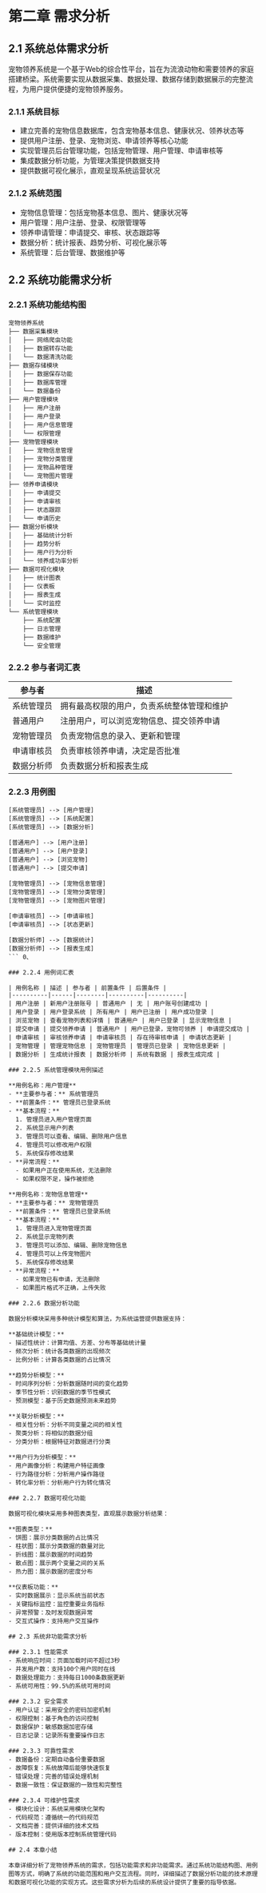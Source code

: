 # 第二章 需求分析

## 2.1 系统总体需求分析

宠物领养系统是一个基于Web的综合性平台，旨在为流浪动物和需要领养的家庭搭建桥梁。系统需要实现从数据采集、数据处理、数据存储到数据展示的完整流程，为用户提供便捷的宠物领养服务。

### 2.1.1 系统目标
- 建立完善的宠物信息数据库，包含宠物基本信息、健康状况、领养状态等
- 提供用户注册、登录、宠物浏览、申请领养等核心功能
- 实现管理员后台管理功能，包括宠物管理、用户管理、申请审核等
- 集成数据分析功能，为管理决策提供数据支持
- 提供数据可视化展示，直观呈现系统运营状况

### 2.1.2 系统范围
- 宠物信息管理：包括宠物基本信息、图片、健康状况等
- 用户管理：用户注册、登录、权限管理等
- 领养申请管理：申请提交、审核、状态跟踪等
- 数据分析：统计报表、趋势分析、可视化展示等
- 系统管理：后台管理、数据维护等

## 2.2 系统功能需求分析

### 2.2.1 系统功能结构图

```
宠物领养系统
├── 数据采集模块
│   ├── 网络爬虫功能
│   ├── 数据转存功能
│   └── 数据清洗功能
├── 数据存储模块
│   ├── 数据保存功能
│   ├── 数据库管理
│   └── 数据备份
├── 用户管理模块
│   ├── 用户注册
│   ├── 用户登录
│   ├── 用户信息管理
│   └── 权限管理
├── 宠物管理模块
│   ├── 宠物信息管理
│   ├── 宠物分类管理
│   ├── 宠物品种管理
│   └── 宠物图片管理
├── 领养申请模块
│   ├── 申请提交
│   ├── 申请审核
│   ├── 状态跟踪
│   └── 申请历史
├── 数据分析模块
│   ├── 基础统计分析
│   ├── 趋势分析
│   ├── 用户行为分析
│   └── 领养成功率分析
├── 数据可视化模块
│   ├── 统计图表
│   ├── 仪表板
│   ├── 报表生成
│   └── 实时监控
└── 系统管理模块
    ├── 系统配置
    ├── 日志管理
    ├── 数据维护
    └── 安全管理
```

### 2.2.2 参与者词汇表

| 参与者 | 描述 |
|--------|------|
| 系统管理员 | 拥有最高权限的用户，负责系统整体管理和维护 |
| 普通用户 | 注册用户，可以浏览宠物信息、提交领养申请 |
| 宠物管理员 | 负责宠物信息的录入、更新和管理 |
| 申请审核员 | 负责审核领养申请，决定是否批准 |
| 数据分析师 | 负责数据分析和报表生成 |

### 2.2.3 用例图

```
[系统管理员] --> [用户管理]
[系统管理员] --> [系统配置]
[系统管理员] --> [数据分析]

[普通用户] --> [用户注册]
[普通用户] --> [用户登录]
[普通用户] --> [浏览宠物]
[普通用户] --> [提交申请]

[宠物管理员] --> [宠物信息管理]
[宠物管理员] --> [宠物分类管理]
[宠物管理员] --> [宠物图片管理]

[申请审核员] --> [申请审核]
[申请审核员] --> [状态更新]

[数据分析师] --> [数据统计]
[数据分析师] --> [报表生成]
``` 0、

### 2.2.4 用例词汇表

| 用例名称 | 描述 | 参与者 | 前置条件 | 后置条件 |
|----------|------|--------|----------|----------|
| 用户注册 | 新用户注册账号 | 普通用户 | 无 | 用户账号创建成功 |
| 用户登录 | 用户登录系统 | 所有用户 | 用户已注册 | 用户成功登录 |
| 浏览宠物 | 查看宠物列表和详情 | 普通用户 | 用户已登录 | 显示宠物信息 |
| 提交申请 | 提交领养申请 | 普通用户 | 用户已登录，宠物可领养 | 申请提交成功 |
| 申请审核 | 审核领养申请 | 申请审核员 | 存在待审核申请 | 申请状态更新 |
| 宠物管理 | 管理宠物信息 | 宠物管理员 | 管理员已登录 | 宠物信息更新 |
| 数据分析 | 生成统计报表 | 数据分析师 | 系统有数据 | 报表生成完成 |

### 2.2.5 系统管理模块用例描述

**用例名称：用户管理**
- **主要参与者：** 系统管理员
- **前置条件：** 管理员已登录系统
- **基本流程：**
  1. 管理员进入用户管理页面
  2. 系统显示用户列表
  3. 管理员可以查看、编辑、删除用户信息
  4. 管理员可以修改用户权限
  5. 系统保存修改结果
- **异常流程：**
  - 如果用户正在使用系统，无法删除
  - 如果权限不足，操作被拒绝

**用例名称：宠物信息管理**
- **主要参与者：** 宠物管理员
- **前置条件：** 管理员已登录系统
- **基本流程：**
  1. 管理员进入宠物管理页面
  2. 系统显示宠物列表
  3. 管理员可以添加、编辑、删除宠物信息
  4. 管理员可以上传宠物图片
  5. 系统保存修改结果
- **异常流程：**
  - 如果宠物已有申请，无法删除
  - 如果图片格式不正确，上传失败

### 2.2.6 数据分析功能

数据分析模块采用多种统计模型和算法，为系统运营提供数据支持：

**基础统计模型：**
- 描述性统计：计算均值、方差、分布等基础统计量
- 频次分析：统计各类数据的出现频次
- 比例分析：计算各类数据的占比情况

**趋势分析模型：**
- 时间序列分析：分析数据随时间的变化趋势
- 季节性分析：识别数据的季节性模式
- 预测模型：基于历史数据预测未来趋势

**关联分析模型：**
- 相关性分析：分析不同变量之间的相关性
- 聚类分析：将相似的数据分组
- 分类分析：根据特征对数据进行分类

**用户行为分析模型：**
- 用户画像分析：构建用户特征画像
- 行为路径分析：分析用户操作路径
- 转化率分析：分析用户行为转化情况

### 2.2.7 数据可视化功能

数据可视化模块采用多种图表类型，直观展示数据分析结果：

**图表类型：**
- 饼图：展示分类数据的占比情况
- 柱状图：展示分类数据的数量对比
- 折线图：展示数据的时间趋势
- 散点图：展示两个变量之间的关系
- 热力图：展示数据的密度分布

**仪表板功能：**
- 实时数据展示：显示系统当前状态
- 关键指标监控：监控重要业务指标
- 异常预警：及时发现数据异常
- 交互式操作：支持用户交互操作

## 2.3 系统非功能需求分析

### 2.3.1 性能需求
- 系统响应时间：页面加载时间不超过3秒
- 并发用户数：支持100个用户同时在线
- 数据处理能力：支持每日1000条数据更新
- 系统可用性：99.5%的系统可用时间

### 2.3.2 安全需求
- 用户认证：采用安全的密码加密机制
- 权限控制：基于角色的访问控制
- 数据保护：敏感数据加密存储
- 日志记录：记录所有重要操作日志

### 2.3.3 可靠性需求
- 数据备份：定期自动备份重要数据
- 故障恢复：系统故障后能够快速恢复
- 错误处理：完善的错误处理机制
- 数据一致性：保证数据的一致性和完整性

### 2.3.4 可维护性需求
- 模块化设计：系统采用模块化架构
- 代码规范：遵循统一的代码规范
- 文档完善：提供详细的技术文档
- 版本控制：使用版本控制系统管理代码

## 2.4 本章小结

本章详细分析了宠物领养系统的需求，包括功能需求和非功能需求。通过系统功能结构图、用例图等方式，明确了系统的功能范围和用户交互流程。同时，详细描述了数据分析功能的技术原理和数据可视化功能的实现方式。这些需求分析为后续的系统设计提供了重要的指导依据。 